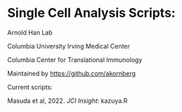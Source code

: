 # Single Cell Analysis Scripts:
Arnold Han Lab 

Columbia University Irving Medical Center

Columbia Center for Translational Immunology

Maintained by https://github.com/akornberg

Current scripts:

Masuda et al, 2022. _JCI Insight_:
kazuya.R


